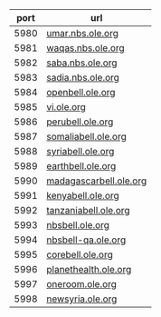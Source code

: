 port | url
---|---
5980 | [umar.nbs.ole.org](http://umar.nbs.ole.org)
5981 | [waqas.nbs.ole.org](http://waqas.nbs.ole.org)
5982 | [saba.nbs.ole.org](http://saba.nbs.ole.org)
5983 | [sadia.nbs.ole.org](http://sadia.nbs.ole.org)
5984 | [openbell.ole.org](http://openbell.ole.org)
5985 | [vi.ole.org](http://vi.ole.org)
5986 | [perubell.ole.org](http://perubell.ole.org)
5987 | [somaliabell.ole.org](http://somaliabell.ole.org)
5988 | [syriabell.ole.org](http://syriabell.ole.org)
5989 | [earthbell.ole.org](http://earthbell.ole.org)
5990 | [madagascarbell.ole.org](http://madagascarbell.ole.org)
5991 | [kenyabell.ole.org](http://kenyabell.ole.org)
5992 | [tanzaniabell.ole.org](http://tanzaniabell.ole.org)
5993 | [nbsbell.ole.org](http://nbsbell.ole.org)
5994 | [nbsbell-qa.ole.org](http://nbsbell-qa.ole.org)
5995 | [corebell.ole.org](http://corebell.ole.org)
5996 | [planethealth.ole.org](http://planethealth.ole.org)
5997 | [oneroom.ole.org](http://oneroom.ole.org)
5998 | [newsyria.ole.org](http://newsyria.ole.org)
